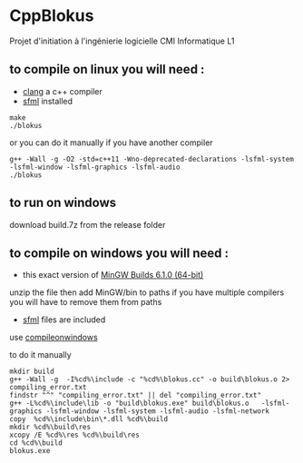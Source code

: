 # CppBlokus
Projet d'initiation à l'ingénierie logicielle CMI Informatique L1

## to compile on linux you will need :
* [clang](https://clang.llvm.org/) a c++ compiler
* [sfml](https://www.sfml-dev.org/index.php) installed
```
make
./blokus

```
or you can do it manually if you have another compiler
```
g++ -Wall -g -O2 -std=c++11 -Wno-deprecated-declarations -lsfml-system -lsfml-window -lsfml-graphics -lsfml-audio
./blokus

```
## to run on windows 

download build.7z from the release folder 

## to compile on windows you will need :
* this exact version of [MinGW Builds 6.1.0 (64-bit)]( https://sourceforge.net/projects/mingw-w64/files/Toolchains%20targetting%20Win64/Personal%20Builds/mingw-builds/6.1.0/threads-posix/seh/x86_64-6.1.0-release-posix-seh-rt_v5-rev0.7z/download)

unzip the file then add MinGW/bin to paths if you have multiple compilers you will have
to remove them from paths

* [sfml](https://www.sfml-dev.org/index.php) files are included

 use [compileonwindows](https://raw.githubusercontent.com/yousifyaqeen/CppBlokus/master/compileonwindows.bat)

to do it manually

```
mkdir build
g++ -Wall -g  -I%cd%\include -c "%cd%\blokus.cc" -o build\blokus.o 2> compiling_error.txt
findstr "^" "compiling_error.txt" || del "compiling_error.txt"
g++ -L%cd%\include\lib -o "build\blokus.exe" build\blokus.o   -lsfml-graphics -lsfml-window -lsfml-system -lsfml-audio -lsfml-network
copy  %cd%\include\bin\*.dll %cd%\build
mkdir %cd%\build\res
xcopy /E %cd%\res %cd%\build\res
cd %cd%\build
blokus.exe

```
